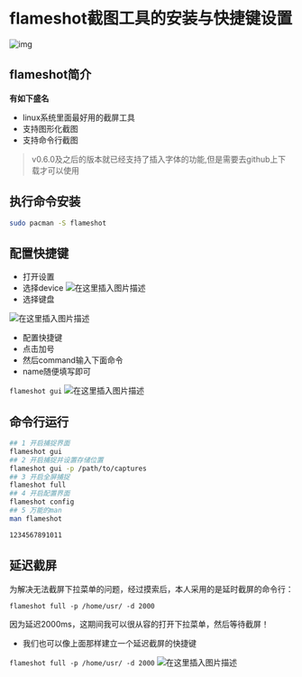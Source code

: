 # flameshot截图工具的安装与快捷键设置

![img](https://csdnimg.cn/release/blogv2/dist/pc/img/original.png)

## flameshot简介

**有如下盛名**

- linux系统里面最好用的截屏工具
- 支持图形化截图
- 支持命令行截图

> v0.6.0及之后的版本就已经支持了插入字体的功能,但是需要去github上下载才可以使用

## 执行命令安装

```sh
sudo pacman -S flameshot
```

## 配置快捷键

- 打开设置
- 选择device
  ![在这里插入图片描述](https://img-blog.csdnimg.cn/20200501230715210.png?x-oss-process=image/watermark,type_ZmFuZ3poZW5naGVpdGk,shadow_10,text_aHR0cHM6Ly9ibG9nLmNzZG4ubmV0L3NleHlsdW5h,size_16,color_FFFFFF,t_70)
- 选择键盘

![在这里插入图片描述](https://img-blog.csdnimg.cn/20200501230222376.png?x-oss-process=image/watermark,type_ZmFuZ3poZW5naGVpdGk,shadow_10,text_aHR0cHM6Ly9ibG9nLmNzZG4ubmV0L3NleHlsdW5h,size_16,color_FFFFFF,t_70)

- 配置快捷键
- 点击加号
- 然后command输入下面命令
- name随便填写即可

`flameshot gui`
![在这里插入图片描述](https://img-blog.csdnimg.cn/20200501230630445.png?x-oss-process=image/watermark,type_ZmFuZ3poZW5naGVpdGk,shadow_10,text_aHR0cHM6Ly9ibG9nLmNzZG4ubmV0L3NleHlsdW5h,size_16,color_FFFFFF,t_70)

## 命令行运行

```bash
## 1 开启捕捉界面
flameshot gui
## 2 开启捕捉并设置存储位置
flameshot gui -p /path/to/captures
## 3 开启全屏捕捉
flameshot full
## 4 开启配置界面
flameshot config
## 5 万能的man
man flameshot

1234567891011
```

## 延迟截屏

为解决无法截屏下拉菜单的问题，经过摸索后，本人采用的是延时截屏的命令行：

```
flameshot full -p /home/usr/ -d 2000
```

因为延迟2000ms，这期间我可以很从容的打开下拉菜单，然后等待截屏！

- 我们也可以像上面那样建立一个延迟截屏的快捷键

`flameshot full -p /home/usr/ -d 2000`
![在这里插入图片描述](https://img-blog.csdnimg.cn/20200501231259125.png?x-oss-process=image/watermark,type_ZmFuZ3poZW5naGVpdGk,shadow_10,text_aHR0cHM6Ly9ibG9nLmNzZG4ubmV0L3NleHlsdW5h,size_16,color_FFFFFF,t_70)